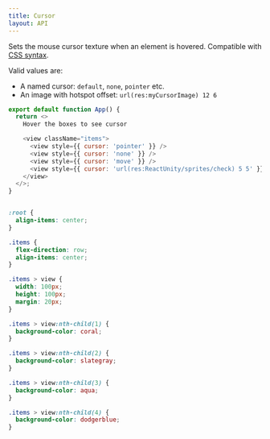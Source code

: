 ```yaml
---
title: Cursor
layout: API
---
```



Sets the mouse cursor texture when an element is hovered. Compatible with [CSS syntax](https://developer.mozilla.org/en-US/docs/Web/CSS/cursor).

Valid values are:
- A named cursor: `default`, `none`, `pointer` etc.
- An image with hotspot offset: `url(res:myCursorImage) 12 6`

<Sandpack>

```js active
export default function App() {
  return <>
    Hover the boxes to see cursor

    <view className="items">
      <view style={{ cursor: 'pointer' }} />
      <view style={{ cursor: 'none' }} />
      <view style={{ cursor: 'move' }} />
      <view style={{ cursor: 'url(res:ReactUnity/sprites/check) 5 5' }} />
    </view>
  </>;
}
```

```css

:root {
  align-items: center;
}

.items {
  flex-direction: row;
  align-items: center;
}

.items > view {
  width: 100px;
  height: 100px;
  margin: 20px;
}

.items > view:nth-child(1) {
  background-color: coral;
}

.items > view:nth-child(2) {
  background-color: slategray;
}

.items > view:nth-child(3) {
  background-color: aqua;
}

.items > view:nth-child(4) {
  background-color: dodgerblue;
}
```

</Sandpack>
